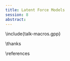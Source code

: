 ```yaml
---
title: Latent Force Models
session: 8
abstract: 
---
```


\include{talk-macros.gpp}


\thanks

\references

